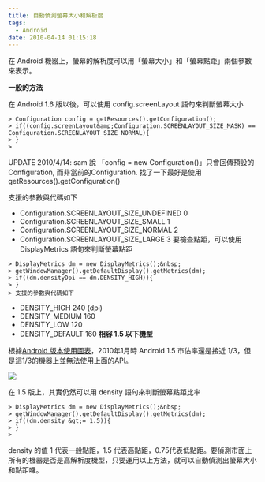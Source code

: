 ```yaml
---
title: 自動偵測螢幕大小和解析度
tags:
  - Android
date: 2010-04-14 01:15:18
---
```


在 Android 機器上，螢幕的解析度可以用「螢幕大小」和「螢幕點距」兩個參數來表示。

**一般的方法**

在 Android 1.6 版以後，可以使用&nbsp;config.screenLayout&nbsp;語句來判斷螢幕大小

```
> Configuration config = getResources().getConfiguration();
> if((config.screenLayout&amp;Configuration.SCREENLAYOUT_SIZE_MASK) == Configuration.SCREENLAYOUT_SIZE_NORMAL){
> }
>
```
UPDATE 2010/4/14: sam 說 「config = new Configuration()」只會回傳預設的Configuration, 而非當前的Configuration. 找了一下最好是使用 getResources().getConfiguration()

支援的參數與代碼如下

*   Configuration.SCREENLAYOUT_SIZE_UNDEFINED 0
*   Configuration.SCREENLAYOUT_SIZE_SMALL 1
*   Configuration.SCREENLAYOUT_SIZE_NORMAL 2
*   Configuration.SCREENLAYOUT_SIZE_LARGE 3
要檢查點距，可以使用 DisplayMetrics 語句來判斷螢幕點距

```
> DisplayMetrics dm = new DisplayMetrics();&nbsp;
> getWindowManager().getDefaultDisplay().getMetrics(dm);
> if((dm.densityDpi == dm.DENSITY_HIGH)){
> }
> 支援的參數與代碼如下
```

*   DENSITY_HIGH 240 (dpi)
*   DENSITY_MEDIUM 160
*   DENSITY_LOW 120
*   DENSITY_DEFAULT 160
**相容 1.5 以下機型**

根據[Android 版本使用圖表](http://developer.android.com/resources/dashboard/platform-versions.html)，2010年1月時 Android 1.5 市佔率還是接近 1/3，但是這1/3的機器上並無法使用上面的API。

![](http://chart.apis.google.com/chart?cht=p&amp;chs=400x250&amp;chd=t:0.3,31.0,47.6,0.7,20.4&amp;chl=Android%201.1|Android%201.5|Android%201.6|Android%202.0|Android%202.0.1&amp;chco=c4df9b,6fad0c)

在 1.5 版上，其實仍然可以用 density 語句來判斷螢幕點距比率

```
> DisplayMetrics dm = new DisplayMetrics();&nbsp;
> getWindowManager().getDefaultDisplay().getMetrics(dm);
> if((dm.density &gt;= 1.5)){
> }
>
```

density 的值 1 代表一般點距，1.5 代表高點距，0.75代表低點距。要偵測市面上所有的機器是否是高解析度機型，只要運用以上方法，就可以自動偵測出螢幕大小和點距囉。

